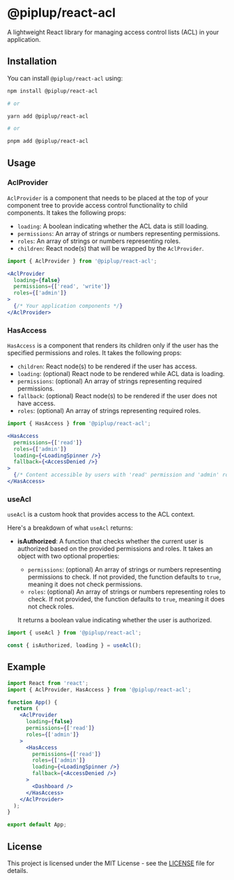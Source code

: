 # @piplup/react-acl

A lightweight React library for managing access control lists (ACL) in your application.

## Installation

You can install `@piplup/react-acl` using:

```bash
npm install @piplup/react-acl

# or

yarn add @piplup/react-acl

# or

pnpm add @piplup/react-acl
```

## Usage

### AclProvider

`AclProvider` is a component that needs to be placed at the top of your component tree to provide access control functionality to child components. It takes the following props:

- `loading`: A boolean indicating whether the ACL data is still loading.
- `permissions`: An array of strings or numbers representing permissions.
- `roles`: An array of strings or numbers representing roles.
- `children`: React node(s) that will be wrapped by the `AclProvider`.

```jsx
import { AclProvider } from '@piplup/react-acl';

<AclProvider
  loading={false}
  permissions={['read', 'write']}
  roles={['admin']}
>
  {/* Your application components */}
</AclProvider>
```

### HasAccess

`HasAccess` is a component that renders its children only if the user has the specified permissions and roles. It takes the following props:

- `children`: React node(s) to be rendered if the user has access.
- `loading`: (optional) React node to be rendered while ACL data is loading.
- `permissions`: (optional) An array of strings representing required permissions.
- `fallback`: (optional) React node(s) to be rendered if the user does not have access.
- `roles`: (optional) An array of strings representing required roles.

```jsx
import { HasAccess } from '@piplup/react-acl';

<HasAccess
  permissions={['read']}
  roles={['admin']}
  loading={<LoadingSpinner />}
  fallback={<AccessDenied />}
>
  {/* Content accessible by users with 'read' permission and 'admin' role */}
</HasAccess>
```

### useAcl

`useAcl` is a custom hook that provides access to the ACL context.

Here's a breakdown of what `useAcl` returns:

- **isAuthorized**: A function that checks whether the current user is authorized based on the provided permissions and roles. It takes an object with two optional properties:
  - `permissions`: (optional) An array of strings or numbers representing permissions to check. If not provided, the function defaults to `true`, meaning it does not check permissions.
  - `roles`: (optional) An array of strings or numbers representing roles to check. If not provided, the function defaults to `true`, meaning it does not check roles.
  
  It returns a boolean value indicating whether the user is authorized.

```jsx
import { useAcl } from '@piplup/react-acl';

const { isAuthorized, loading } = useAcl();
```

## Example

```jsx
import React from 'react';
import { AclProvider, HasAccess } from '@piplup/react-acl';

function App() {
  return (
    <AclProvider
      loading={false}
      permissions={['read']}
      roles={['admin']}
    >
      <HasAccess
        permissions={['read']}
        roles={['admin']}
        loading={<LoadingSpinner />}
        fallback={<AccessDenied />}
      >
        <Dashboard />
      </HasAccess>
    </AclProvider>
  );
}

export default App;
```

## License

This project is licensed under the MIT License - see the [LICENSE](LICENSE) file for details.
